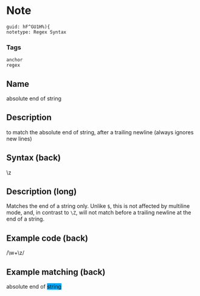 # Note
```
guid: hF^GU1H%){
notetype: Regex Syntax
```

### Tags
```
anchor
regex
```

## Name
absolute end of string

## Description
to match the absolute end of string, after a trailing newline (always ignores new lines)

## Syntax (back)
<div>\z</div>

## Description (long)
<div><div>Matches the end of a string only. Unlike <code>$</code>, this is not affected by multiline mode, and, in contrast to <code>\Z</code>, will not match before a trailing newline at the end of a string.</div></div>

## Example code (back)
/\w+\z/

## Example matching (back)
<div>absolute end of <span style="background-color: rgb(0, 170, 255);">string</span>
</div>
